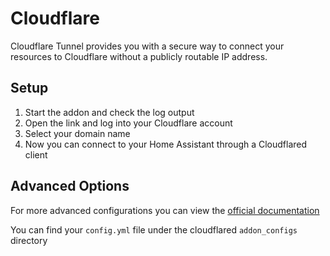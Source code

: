 # Cloudflare

Cloudflare Tunnel provides you with a secure way to connect your resources to Cloudflare without a publicly routable IP address.

## Setup

1. Start the addon and check the log output
1. Open the link and log into your Cloudflare account
1. Select your domain name
1. Now you can connect to your Home Assistant through a Cloudflared client

## Advanced Options

For more advanced configurations you can view the [official documentation](https://developers.cloudflare.com/cloudflare-one/connections/connect-networks/configure-tunnels/local-management/configuration-file)

You can find your `config.yml` file under the cloudflared `addon_configs` directory
